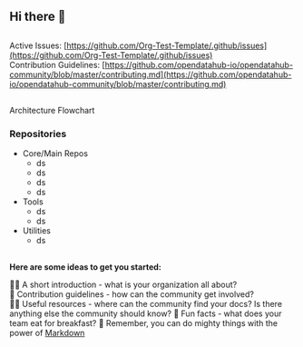 ## Hi there 👋

##
Active Issues: [https://github.com/Org-Test-Template/.github/issues](https://github.com/Org-Test-Template/.github/issues)  
Contribution Guidelines: [https://github.com/opendatahub-io/opendatahub-community/blob/master/contributing.md](https://github.com/opendatahub-io/opendatahub-community/blob/master/contributing.md)  
##
Architecture Flowchart 

### Repositories

 - Core/Main Repos
	 * ds
	 * ds
	 * ds
	 * ds
 - Tools
  	 * ds
  	 * ds
 - Utilities 
 	 * ds
 
##

**Here are some ideas to get you started:**

🙋‍♀️ A short introduction - what is your organization all about?  
🌈 Contribution guidelines - how can the community get involved?  
👩‍💻 Useful resources - where can the community find your docs? Is there anything else the community should know?
🍿 Fun facts - what does your team eat for breakfast?
🧙 Remember, you can do mighty things with the power of [Markdown](https://docs.github.com/github/writing-on-github/getting-started-with-writing-and-formatting-on-github/basic-writing-and-formatting-syntax)
